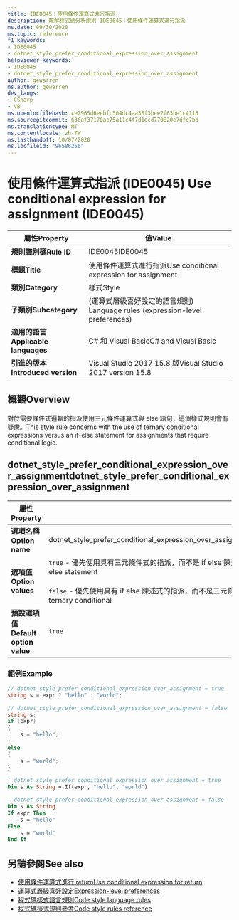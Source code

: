 ```yaml
---
title: IDE0045：使用條件運算式進行指派
description: 瞭解程式碼分析規則 IDE0045：使用條件運算式進行指派
ms.date: 09/30/2020
ms.topic: reference
f1_keywords:
- IDE0045
- dotnet_style_prefer_conditional_expression_over_assignment
helpviewer_keywords:
- IDE0045
- dotnet_style_prefer_conditional_expression_over_assignment
author: gewarren
ms.author: gewarren
dev_langs:
- CSharp
- VB
ms.openlocfilehash: ce2965d6eebfc504dc4aa38f3bee2f63be1c4115
ms.sourcegitcommit: 636af37170ae75a11c4f7d1ecd770820e7dfe7bd
ms.translationtype: MT
ms.contentlocale: zh-TW
ms.lasthandoff: 10/07/2020
ms.locfileid: "96586256"
---
```

# <a name="use-conditional-expression-for-assignment-ide0045"></a><span data-ttu-id="ca058-103">使用條件運算式指派 (IDE0045) </span><span class="sxs-lookup"><span data-stu-id="ca058-103">Use conditional expression for assignment (IDE0045)</span></span>

|<span data-ttu-id="ca058-104">屬性</span><span class="sxs-lookup"><span data-stu-id="ca058-104">Property</span></span>|<span data-ttu-id="ca058-105">值</span><span class="sxs-lookup"><span data-stu-id="ca058-105">Value</span></span>|
|-|-|
| <span data-ttu-id="ca058-106">**規則識別碼**</span><span class="sxs-lookup"><span data-stu-id="ca058-106">**Rule ID**</span></span> | <span data-ttu-id="ca058-107">IDE0045</span><span class="sxs-lookup"><span data-stu-id="ca058-107">IDE0045</span></span> |
| <span data-ttu-id="ca058-108">**標題**</span><span class="sxs-lookup"><span data-stu-id="ca058-108">**Title**</span></span> | <span data-ttu-id="ca058-109">使用條件運算式進行指派</span><span class="sxs-lookup"><span data-stu-id="ca058-109">Use conditional expression for assignment</span></span> |
| <span data-ttu-id="ca058-110">**類別**</span><span class="sxs-lookup"><span data-stu-id="ca058-110">**Category**</span></span> | <span data-ttu-id="ca058-111">樣式</span><span class="sxs-lookup"><span data-stu-id="ca058-111">Style</span></span> |
| <span data-ttu-id="ca058-112">**子類別**</span><span class="sxs-lookup"><span data-stu-id="ca058-112">**Subcategory**</span></span> | <span data-ttu-id="ca058-113"> (運算式層級喜好設定的語言規則) </span><span class="sxs-lookup"><span data-stu-id="ca058-113">Language rules (expression-level preferences)</span></span> |
| <span data-ttu-id="ca058-114">**適用的語言**</span><span class="sxs-lookup"><span data-stu-id="ca058-114">**Applicable languages**</span></span> | <span data-ttu-id="ca058-115">C# 和 Visual Basic</span><span class="sxs-lookup"><span data-stu-id="ca058-115">C# and Visual Basic</span></span> |
| <span data-ttu-id="ca058-116">**引進的版本**</span><span class="sxs-lookup"><span data-stu-id="ca058-116">**Introduced version**</span></span> | <span data-ttu-id="ca058-117">Visual Studio 2017 15.8 版</span><span class="sxs-lookup"><span data-stu-id="ca058-117">Visual Studio 2017 version 15.8</span></span> |

## <a name="overview"></a><span data-ttu-id="ca058-118">概觀</span><span class="sxs-lookup"><span data-stu-id="ca058-118">Overview</span></span>

<span data-ttu-id="ca058-119">對於需要條件式邏輯的指派使用三元條件運算式與 else 語句，這個樣式規則會有疑慮。</span><span class="sxs-lookup"><span data-stu-id="ca058-119">This style rule concerns with the use of ternary conditional expressions versus an if-else statement for assignments that require conditional logic.</span></span>

## <a name="dotnet_style_prefer_conditional_expression_over_assignment"></a><span data-ttu-id="ca058-120">dotnet_style_prefer_conditional_expression_over_assignment</span><span class="sxs-lookup"><span data-stu-id="ca058-120">dotnet_style_prefer_conditional_expression_over_assignment</span></span>

|<span data-ttu-id="ca058-121">屬性</span><span class="sxs-lookup"><span data-stu-id="ca058-121">Property</span></span>|<span data-ttu-id="ca058-122">值</span><span class="sxs-lookup"><span data-stu-id="ca058-122">Value</span></span>|
|-|-|
| <span data-ttu-id="ca058-123">**選項名稱**</span><span class="sxs-lookup"><span data-stu-id="ca058-123">**Option name**</span></span> | <span data-ttu-id="ca058-124">dotnet_style_prefer_conditional_expression_over_assignment</span><span class="sxs-lookup"><span data-stu-id="ca058-124">dotnet_style_prefer_conditional_expression_over_assignment</span></span>
| <span data-ttu-id="ca058-125">**選項值**</span><span class="sxs-lookup"><span data-stu-id="ca058-125">**Option values**</span></span> | <span data-ttu-id="ca058-126">`true` - 優先使用具有三元條件式的指派，而不是 if else 陳述式</span><span class="sxs-lookup"><span data-stu-id="ca058-126">`true` - Prefer assignments with a ternary conditional over an if-else statement</span></span><br /><br /><span data-ttu-id="ca058-127">`false` - 優先使用具有 if else 陳述式的指派，而不是三元條件式</span><span class="sxs-lookup"><span data-stu-id="ca058-127">`false` - Prefer assignments with an if-else statement over a ternary conditional</span></span> |
| <span data-ttu-id="ca058-128">**預設選項值**</span><span class="sxs-lookup"><span data-stu-id="ca058-128">**Default option value**</span></span> | `true` |

### <a name="example"></a><span data-ttu-id="ca058-129">範例</span><span class="sxs-lookup"><span data-stu-id="ca058-129">Example</span></span>

```csharp
// dotnet_style_prefer_conditional_expression_over_assignment = true
string s = expr ? "hello" : "world";

// dotnet_style_prefer_conditional_expression_over_assignment = false
string s;
if (expr)
{
    s = "hello";
}
else
{
    s = "world";
}
```

```vb
' dotnet_style_prefer_conditional_expression_over_assignment = true
Dim s As String = If(expr, "hello", "world")

' dotnet_style_prefer_conditional_expression_over_assignment = false
Dim s As String
If expr Then
    s = "hello"
Else
    s = "world"
End If
```

## <a name="see-also"></a><span data-ttu-id="ca058-130">另請參閱</span><span class="sxs-lookup"><span data-stu-id="ca058-130">See also</span></span>

- [<span data-ttu-id="ca058-131">使用條件運算式進行 return</span><span class="sxs-lookup"><span data-stu-id="ca058-131">Use conditional expression for return</span></span>](ide0046.md)
- [<span data-ttu-id="ca058-132">運算式層級喜好設定</span><span class="sxs-lookup"><span data-stu-id="ca058-132">Expression-level preferences</span></span>](expression-level-preferences.md)
- [<span data-ttu-id="ca058-133">程式碼樣式語言規則</span><span class="sxs-lookup"><span data-stu-id="ca058-133">Code style language rules</span></span>](language-rules.md)
- [<span data-ttu-id="ca058-134">程式碼樣式規則參考</span><span class="sxs-lookup"><span data-stu-id="ca058-134">Code style rules reference</span></span>](index.md)
